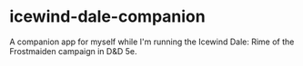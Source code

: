 # icewind-dale-companion
A companion app for myself while I'm running the Icewind Dale: Rime of the Frostmaiden campaign in D&amp;D 5e.

